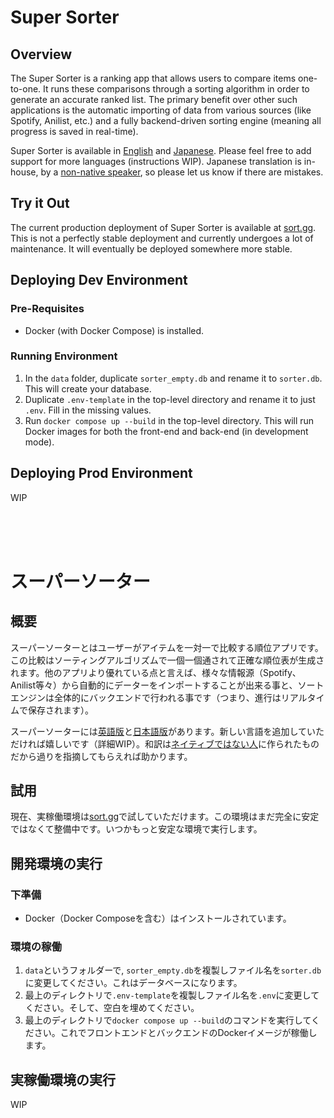 # Super Sorter

## Overview
The Super Sorter is a ranking app that allows users to compare items one-to-one. It runs these comparisons through a sorting algorithm in order to generate an accurate ranked list. The primary benefit over other such applications is the automatic importing of data from various sources (like Spotify, Anilist, etc.) and a fully backend-driven sorting engine (meaning all progress is saved in real-time).

Super Sorter is available in [English](#super-sorter) and [Japanese](#スーパーソーター). Please feel free to add support for more languages (instructions WIP). Japanese translation is in-house, by a [non-native speaker](https://github.com/AlexPolGit), so please let us know if there are mistakes.

## Try it Out

The current production deployment of Super Sorter is available at [sort.gg](https://sort.gg). This is not a perfectly stable deployment and currently undergoes a lot of maintenance. It will eventually be deployed somewhere more stable.

## Deploying Dev Environment

### Pre-Requisites
- Docker (with Docker Compose) is installed.

### Running Environment
1. In the `data` folder, duplicate `sorter_empty.db` and rename it to `sorter.db`. This will create your database.
2. Duplicate `.env-template` in the top-level directory and rename it to just `.env`. Fill in the missing values.
3. Run `docker compose up --build` in the top-level directory. This will run Docker images for both the front-end and back-end (in development mode).

## Deploying Prod Environment

WIP

<br/><br/><br/>

# スーパーソーター

## 概要
スーパーソーターとはユーザーがアイテムを一対一で比較する順位アプリです。この比較はソーティングアルゴリズムで一個一個通されて正確な順位表が生成されます。他のアプリより優れている点と言えば、様々な情報源（Spotify、Anilist等々）から自動的にデーターをインポートすることが出来る事と、ソートエンジンは全体的にバックエンドで行われる事です（つまり、進行はリアルタイムで保存されます）。

スーパーソーターには[英語版](#super-sorter)と[日本語版](#スーパーソーター)があります。新しい言語を追加していただければ嬉しいです（詳細WIP）。和訳は[ネイティブではない人](https://github.com/AlexPolGit)に作られたものだから過りを指摘してもらえれば助かります。

## 試用

現在、実稼働環境は[sort.gg](https://sort.gg)で試していただけます。この環境はまだ完全に安定ではなくて整備中です。いつかもっと安定な環境で実行します。

## 開発環境の実行

### 下準備
- Docker（Docker Composeを含む）はインストールされています。

### 環境の稼働
1. `data`というフォルダーで, `sorter_empty.db`を複製しファイル名を`sorter.db`に変更してください。これはデータベースになります。
2. 最上のディレクトリで`.env-template`を複製しファイル名を`.env`に変更してください。そして、空白を埋めてください。
3. 最上のディレクトリで`docker compose up --build`のコマンドを実行してください。これでフロントエンドとバックエンドのDockerイメージが稼働します。

## 実稼働環境の実行

WIP
